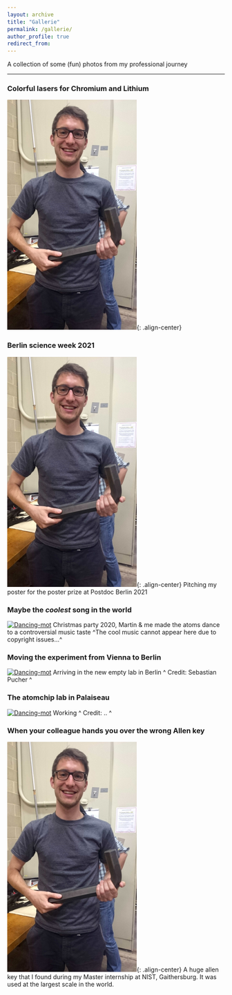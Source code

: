 ```yaml
---
layout: archive
title: "Gallerie"
permalink: /gallerie/
author_profile: true
redirect_from:
---
```


A collection of some (fun) photos from my professional journey
- - - -

### Colorful lasers for Chromium and Lithium
![allenkey](https://github.com/MaxSchemmer/MaxSchemmer.github.io/blob/3de39c5d0e43f4bdfd2be90f204fe4beff34e8c5/images/Large%20Allen%20key_width300.png?raw=true){: .align-center}

### Berlin science week 2021
![allenkey](https://github.com/MaxSchemmer/MaxSchemmer.github.io/blob/3de39c5d0e43f4bdfd2be90f204fe4beff34e8c5/images/Large%20Allen%20key_width300.png?raw=true){: .align-center}
Pitching my poster for the poster prize at Postdoc Berlin 2021

### Maybe the *coolest* song in the world
[![Dancing-mot]({https://github.com/MaxSchemmer/MaxSchemmer.github.io/blob/878ab1442cb42c423b9ee22a7dca06780c705562/images/dancing_mot.jpg})]({https://github.com/MaxSchemmer/MaxSchemmer.github.io/blob/8617fbf537633cf2e8612bfd6363c5e1581f69b4/images/dancingMOT.mp4} "Dancing Cesium MOT")
Christmas party 2020, Martin & me made the atoms dance to a controversial music taste
^The cool music cannot appear here due to copyright issues...^

### Moving the experiment from Vienna to Berlin
[![Dancing-mot]({https://github.com/MaxSchemmer/MaxSchemmer.github.io/blob/878ab1442cb42c423b9ee22a7dca06780c705562/images/dancing_mot.jpg})]({https://github.com/MaxSchemmer/MaxSchemmer.github.io/blob/8617fbf537633cf2e8612bfd6363c5e1581f69b4/images/dancingMOT.mp4} "Dancing Cesium MOT")
Arriving in the new empty lab in Berlin
^ Credit: Sebastian Pucher ^

### The atomchip lab in Palaiseau
[![Dancing-mot]({https://github.com/MaxSchemmer/MaxSchemmer.github.io/blob/878ab1442cb42c423b9ee22a7dca06780c705562/images/dancing_mot.jpg})]({https://github.com/MaxSchemmer/MaxSchemmer.github.io/blob/8617fbf537633cf2e8612bfd6363c5e1581f69b4/images/dancingMOT.mp4} "Dancing Cesium MOT")
Working ^ Credit: .. ^

### When your colleague hands you over the wrong Allen key
![allenkey](https://github.com/MaxSchemmer/MaxSchemmer.github.io/blob/3de39c5d0e43f4bdfd2be90f204fe4beff34e8c5/images/Large%20Allen%20key_width300.png?raw=true){: .align-center}
A huge allen key that I found during my Master internship at NIST, Gaithersburg.  It was used at the largest scale in the world.




